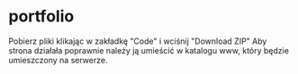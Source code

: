 # portfolio
Pobierz pliki klikając w zakładkę "Code" i wciśnij "Download ZIP"
Aby strona działała poprawnie należy ją umieścić w katalogu www, który będzie umieszczony na serwerze.
